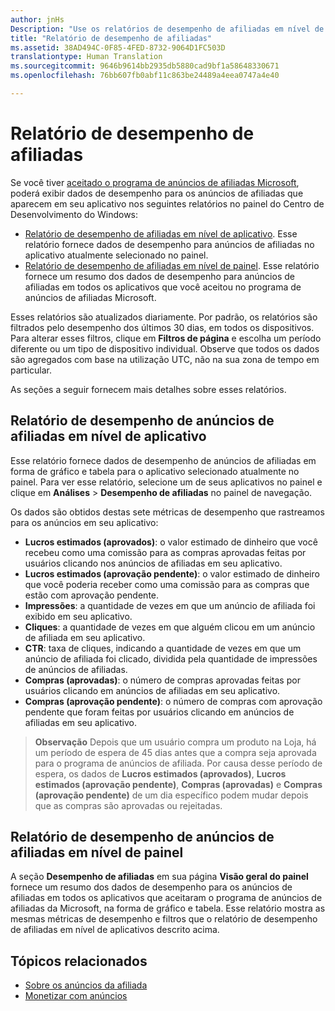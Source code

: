 ```yaml
---
author: jnHs
Description: "Use os relatórios de desempenho de afiliadas em nível de aplicativos e de contas no painel do Centro de Desenvolvimento do Windows para visualizar os dados de desempenho para anúncios das afiliadas em seus aplicativos."
title: "Relatório de desempenho de afiliadas"
ms.assetid: 38AD494C-0F85-4FED-8732-9064D1FC503D
translationtype: Human Translation
ms.sourcegitcommit: 9646b9614bb2935db5880cad9bf1a58648330671
ms.openlocfilehash: 76bb607fb0abf11c863be24489a4eea0747a4e40

---
```


# <a name="affiliates-performance-report"></a>Relatório de desempenho de afiliadas

Se você tiver [aceitado o programa de anúncios de afiliadas Microsoft](about-affiliate-ads.md), poderá exibir dados de desempenho para os anúncios de afiliadas que aparecem em seu aplicativo nos seguintes relatórios no painel do Centro de Desenvolvimento do Windows:

-   [Relatório de desempenho de afiliadas em nível de aplicativo](#app-level-affiliate-ads-performance-report). Esse relatório fornece dados de desempenho para anúncios de afiliadas no aplicativo atualmente selecionado no painel.
-   [Relatório de desempenho de afiliadas em nível de painel](#dashboard-level-affiliate-ads-performance-report). Esse relatório fornece um resumo dos dados de desempenho para anúncios de afiliadas em todos os aplicativos que você aceitou no programa de anúncios de afiliadas Microsoft.

Esses relatórios são atualizados diariamente. Por padrão, os relatórios são filtrados pelo desempenho dos últimos 30 dias, em todos os dispositivos. Para alterar esses filtros, clique em **Filtros de página** e escolha um período diferente ou um tipo de dispositivo individual. Observe que todos os dados são agregados com base na utilização UTC, não na sua zona de tempo em particular.

As seções a seguir fornecem mais detalhes sobre esses relatórios.

## <a name="app-level-affiliate-ads-performance-report"></a>Relatório de desempenho de anúncios de afiliadas em nível de aplicativo

Esse relatório fornece dados de desempenho de anúncios de afiliadas em forma de gráfico e tabela para o aplicativo selecionado atualmente no painel. Para ver esse relatório, selecione um de seus aplicativos no painel e clique em **Análises** &gt; **Desempenho de afiliadas** no painel de navegação.

Os dados são obtidos destas sete métricas de desempenho que rastreamos para os anúncios em seu aplicativo:

-   **Lucros estimados (aprovados)**: o valor estimado de dinheiro que você recebeu como uma comissão para as compras aprovadas feitas por usuários clicando nos anúncios de afiliadas em seu aplicativo.
-   **Lucros estimados (aprovação pendente)**: o valor estimado de dinheiro que você poderia receber como uma comissão para as compras que estão com aprovação pendente.
-   **Impressões**: a quantidade de vezes em que um anúncio de afiliada foi exibido em seu aplicativo.
-   **Cliques**: a quantidade de vezes em que alguém clicou em um anúncio de afiliada em seu aplicativo.
-   **CTR**: taxa de cliques, indicando a quantidade de vezes em que um anúncio de afiliada foi clicado, dividida pela quantidade de impressões de anúncios de afiliadas.
-   **Compras (aprovadas)**: o número de compras aprovadas feitas por usuários clicando em anúncios de afiliadas em seu aplicativo.
-   **Compras (aprovação pendente)**: o número de compras com aprovação pendente que foram feitas por usuários clicando em anúncios de afiliadas em seu aplicativo.

> **Observação**  Depois que um usuário compra um produto na Loja, há um período de espera de 45 dias antes que a compra seja aprovada para o programa de anúncios de afiliada. Por causa desse período de espera, os dados de **Lucros estimados (aprovados)**, **Lucros estimados (aprovação pendente)**, **Compras (aprovadas)** e **Compras (aprovação pendente)** de um dia específico podem mudar depois que as compras são aprovadas ou rejeitadas.

## <a name="dashboard-level-affiliate-ads-performance-report"></a>Relatório de desempenho de anúncios de afiliadas em nível de painel

A seção **Desempenho de afiliadas** em sua página **Visão geral do painel** fornece um resumo dos dados de desempenho para os anúncios de afiliadas em todos os aplicativos que aceitaram o programa de anúncios de afiliadas da Microsoft, na forma de gráfico e tabela. Esse relatório mostra as mesmas métricas de desempenho e filtros que o relatório de desempenho de afiliadas em nível de aplicativos descrito acima.

## <a name="related-topics"></a>Tópicos relacionados

* [Sobre os anúncios da afiliada](about-affiliate-ads.md)
* [Monetizar com anúncios](monetize-with-ads.md)
 

 



<!--HONumber=Dec16_HO1-->


